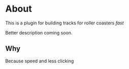 # About

This is a plugin for building tracks for roller coasters *fast*

Better description coming soon.

## Why

Because speed and less clicking
